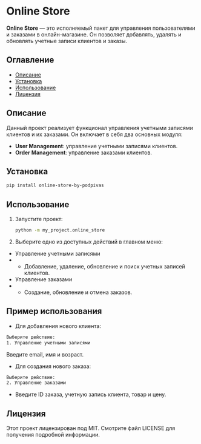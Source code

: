 # Online Store

**Online Store** — это исполняемый пакет для управления пользователями и заказами в онлайн-магазине. Он позволяет добавлять, удалять и обновлять учетные записи клиентов и заказы.

## Оглавление

- [Описание](#описание)
- [Установка](#установка)
- [Использование](#использование)
- [Лицензия](#лицензия)

## Описание

Данный проект реализует функционал управления учетными записями клиентов и их заказами. Он включает в себя два основных модуля:
- **User Management**: управление учетными записями клиентов.
- **Order Management**: управление заказами клиентов.

## Установка

   ```bash
   pip install online-store-by-podpivas
   ```

## Использование

1. Запустите проект:

    ```bash
   python -m my_project.online_store
   ```
2. Выберите одно из доступных действий в главном меню:
- Управление учетными записями
- - Добавление, удаление, обновление и поиск учетных записей клиентов.
- Управление заказами
- - Создание, обновление и отмена заказов.

## Пример использования

- Для добавления нового клиента:
```bash
Выберите действие:
1. Управление учетными записями
```
Введите email, имя и возраст.
- Для создания нового заказа:
```bash
Выберите действие:
2. Управление заказами
```
- Введите ID заказа, учетную запись клиента, товар и цену.

## Лицензия

Этот проект лицензирован под MIT. Смотрите файл LICENSE для получения подробной информации.
